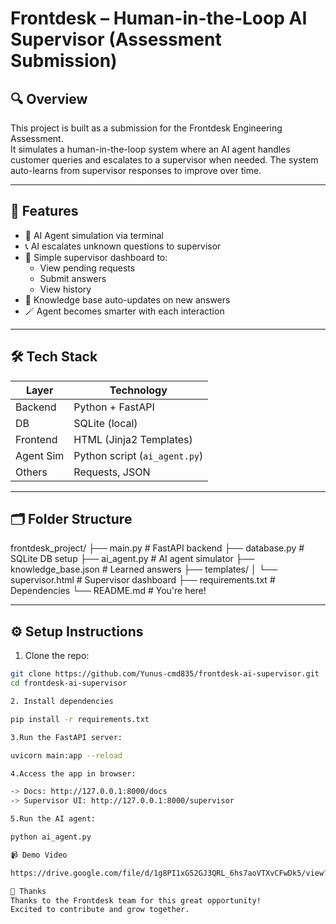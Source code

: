 # Frontdesk – Human-in-the-Loop AI Supervisor (Assessment Submission)

## 🔍 Overview
This project is built as a submission for the Frontdesk Engineering Assessment.  
It simulates a human-in-the-loop system where an AI agent handles customer queries and escalates to a supervisor when needed. The system auto-learns from supervisor responses to improve over time.

---

## 🎯 Features

- 🤖 AI Agent simulation via terminal
- 📞 AI escalates unknown questions to supervisor
- 👤 Simple supervisor dashboard to:
  - View pending requests
  - Submit answers
  - View history
- 🧠 Knowledge base auto-updates on new answers
- 🪄 Agent becomes smarter with each interaction

---

## 🛠 Tech Stack

| Layer       | Technology  |
|-------------|-------------|
| Backend     | Python + FastAPI |
| DB          | SQLite (local) |
| Frontend    | HTML (Jinja2 Templates) |
| Agent Sim   | Python script (`ai_agent.py`) |
| Others      | Requests, JSON |

---

## 🗂 Folder Structure

frontdesk_project/
 ├── main.py # FastAPI backend
 ├── database.py # SQLite DB setup 
 ├── ai_agent.py # AI agent simulator
 ├── knowledge_base.json # Learned answers
 ├── templates/
 │ └── supervisor.html # Supervisor dashboard
 ├── requirements.txt # Dependencies 
 └── README.md # You're here!


---

## ⚙️ Setup Instructions

1. Clone the repo:
```bash
git clone https://github.com/Yunus-cmd835/frontdesk-ai-supervisor.git
cd frontdesk-ai-supervisor

2. Install dependencies

pip install -r requirements.txt

3.Run the FastAPI server:

uvicorn main:app --reload

4.Access the app in browser:

-> Docs: http://127.0.0.1:8000/docs
-> Supervisor UI: http://127.0.0.1:8000/supervisor

5.Run the AI agent:

python ai_agent.py

📹 Demo Video

https://drive.google.com/file/d/1g8PI1xG52GJ3QRL_6hs7aoVTXvCFwDk5/view?usp=sharing

🙏 Thanks
Thanks to the Frontdesk team for this great opportunity!
Excited to contribute and grow together.


